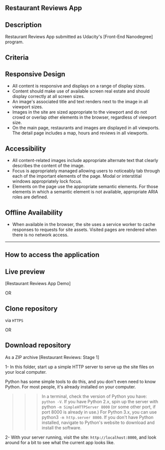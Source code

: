 ## Restaurant Reviews App 

## Description 

Restaurant Reviews App submitted as Udacity's [Front-End Nanodegree] program.


## Criteria

## Responsive Design
- All content is responsive and displays on a range of display sizes.
- Content should make use of available screen real estate and should display correctly at all screen sizes.
- An image's associated title and text renders next to the image in all viewport sizes.
- Images in the site are sized appropriate to the viewport and do not crowd or overlap other elements in the browser, regardless of viewport size.
- On the main page, restaurants and images are displayed in all viewports. The detail page includes a map, hours and reviews in all viewports.

## Accessibility
- All content-related images include appropriate alternate text that clearly describes the content of the image. 
- Focus is appropriately managed allowing users to noticeably tab through each of the important elements of the page. Modal or interstitial windows appropriately lock focus.
- Elements on the page use the appropriate semantic elements. For those elements in which a semantic element is not available, appropriate ARIA roles are defined.

## Offline Availability
- When available in the browser, the site uses a service worker to cache responses to requests for site assets. Visited pages are rendered when there is no network access.

---
## How to access the application 

## Live preview 

[Restaurant Reviews App Demo]

OR

## Clone repository
via `HTTPS` 



OR 

## Download repository

As a ZIP archive [Restaurant Reviews: Stage 1]

1- In this folder, start up a simple HTTP server to serve up the site files on your local computer. 

Python has some simple tools to do this, and you don't even need to know Python. For most people, it's already installed on your computer.

>>> In a terminal, check the version of Python you have: `python -V`. If you have Python 2.x, spin up the server with python `-m SimpleHTTPServer 8000` (or some other port, if port 8000 is already in use.) For Python 3.x, you can use python3 `-m http.server 8000`. 
If you don't have Python installed, navigate to Python's website to download and install the software.

2- With your server running, visit the site: `http://localhost:8000`, and look around for a bit to see what the current app looks like.
